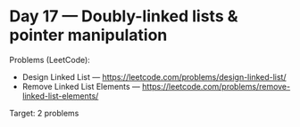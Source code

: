 # Day 17 — Doubly-linked lists & pointer manipulation

Problems (LeetCode):
- Design Linked List — https://leetcode.com/problems/design-linked-list/
- Remove Linked List Elements — https://leetcode.com/problems/remove-linked-list-elements/

Target: 2 problems
